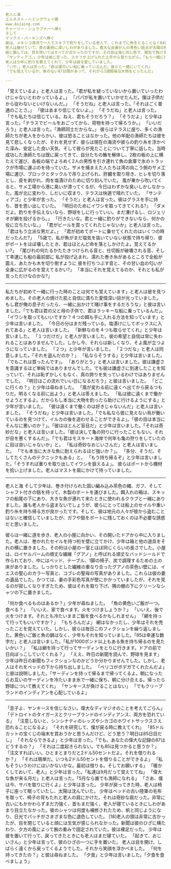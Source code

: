 ```yaml
---

老人と海
エルネスト・ヘミングウェイ著
www.Asiaing.com
チャーリー・シュラブナーへ捧ぐ
そして
マックス・パーキンズへ捧ぐ
彼は、メキシコ湾流で一人でスキフで釣りをしている老人で、これまでに魚をとることなく84日間も過ごしていた。最初の40日は少年が一緒にいた。しかし、魚をとらない40日後、少年の両親は彼に、老人は確かに、そして最終的に「サラオ（不運の最悪な形）」であると伝えた。そして少年は彼らの指示で別のボートに乗り換え、初週に3匹の良い魚をとった。少年は、老人が毎日スキフを空にして帰って来るのを見るのが悲しく、彼はいつも彼が巻き取られた綱やガフと投げ槍と、マストに巻かれた帆を運ぶのを助けるために降りて行った。帆は小麦粉袋で修繕されており、巻かれると永遠の敗北の旗のように見えた。
老人は痩せていて、首の裏側に深いしわがありました。寛大な皮膚がんの茶色い斑点が太陽の熱帯海への反射からもたらされて彼の頬についていた。その斑点は彼の顔の両側までよく広がり、彼の手は重い魚を取り扱うことで深いしわができていた。しかし、これらの傷痕は新鮮ではありませんでした。それらは、魚のいない砂漠の浸食と同じくらい古かったです。
彼に関しては、目を除いてはすべてが古かったのですが、その目は海と同じ色で、陽気で負けず嫌いでした。
「サンティアゴ、」少年は彼に言った、スキフが上げられた土手から登りながら。「もう一緒に行けるよ。お金も稼いだよ」
老人は少年に釣りを教えてくれて、少年は彼を愛していました。
「いや、」老人は言った。「君は運のいい船に乗っているんだ。彼らと一緒にいてくれ」
「でも覚えているか、魚のない87日間があって、それから3週間毎日大物をとったんだ」

---
```


「覚えているよ」と老人は言った。「君が私を疑っていないから置いていったわけじゃないとわかっているよ。」
「パパが私を置いていかせたんだ。僕は子供だから従わないといけないんだ。」
「そうだね」と老人は言った。「それはごく普通のことさ。」
「彼はあまり信じてないよ。」
「そうだね」と老人は言った。「でも私たちは信じている。ねえ、君もそうだろう？」
「そうだよ」と少年は言った。「テラスでビールをおごってから、荷物を持って帰ろうか。」
「いいだろう」と老人は言った。「漁師同士だからな。」
彼らはテラスに座り、多くの漁師たちが老人をからかい、彼は怒ることはなかった。他の年配の漁師たちは彼を見て悲しくなったが、それを見せず、彼らは現在の海流や彼らの釣り糸を浮かべた深み、安定した良い天気、そして彼らが見たことについて丁寧に話した。当時成功した漁師たちは既に戻ってきて、自分たちの鮪を解体し、2枚の板の上に横たえて運び、各板の端でよろめく2人の男性を引き連れて魚の倉庫で氷のトラックが市場に運ぶのを待っていた。サメを捕まえた人たちは湾の向こう側のサメ工場に運び、ブロックとタックルで吊り上げられ、肝臓を取り除き、ヒレを切り落とし、皮を剥がれ、肉を塩漬けのために切り刻んでいた。
風が東から吹いてくると、サメ工場から港に臭いが漂ってくるが、今日はわずかな臭いしかしなかった。風が北に変わり、しだいに収まり、テラスは快適で晴れていた。
「サンティアゴ」と少年が言った。
「そうだ」と老人は言った。彼はグラスを手に持ち、昔を思い出していた。
「明日のためにイワシを取ってきてくれる?」
「ダメだよ。釣りを手伝えないなら、野球をしに行っていい。まだ漕げるし、ロジェリオが網を投げるから。」
「行きたいな。君と一緒に釣りができないなら、何かの役に立ちたいな。」
「君がビールを買ってくれたじゃないか」と老人は言った。「君はもう立派な男だよ。」
「君が初めてボートに乗せてくれたのはいくつの時だったんだ?」
「5歳で、私が魚がまだ塩気を抜いていない状態で持ち帰り、彼がボートをほぼ壊したとき、君はほとんど命を落としかけたよ。覚えてるかい?」
「尾びれの何たるかたたきつけられる音と、仕切板が破壊される音、そして幸運にも船の最前部に 私が投げ込まれ、濡れた巻き糸があるところで全船が震え、あたかも木を切り倒すように 彼を打ちつぶす音と、その甘い血の匂いが全身に広がるのを覚えてるかい?」
「本当にそれを覚えてるのか、それとも私が言っただけなのかな?」

---

私たちが初めて一緒に行った時のことは何でも覚えています」と老人は彼を見つめました。その老人の焼けた肌と自信に満ちた愛情深い目が光っていました。
もし君が俺の息子だったら、一緒に出かけて賭け事をするだろうな」と彼は言いました。「でも君は君の父と母の子供で、君はラッキーな船に乗っているんだ」。
「イワシを取ってもいいですか？４つの餌も手に入れる方法を知っています」と少年は言いました。
「今日の分はまだ残っている。塩漬けにしてボックスに入れてある」と老人は言いました。
「新鮮なのを４つも取らせてくれ」と少年は言いました。
「１つだけだ」と老人が言いました。彼の希望と自信は常に失われることはありませんでした。しかし今、それらは新しくなり、そよ風が立つようになっていました。
「２つ」と少年が言いました。
「２つだな」と老人は同意しました。「それを盗んだのか？」
「私ならそうする」と少年は言いました。「でもこれは買ったんです」。
「ありがとう」と老人は言いました。彼は謙虚さを意識するほど単純ではありませんでした。でも彼は謙虚さに到達したことを知っていて、それは恥ずかしくもなく、真の誇りを失っているわけではありませんでした。
「明日はこの流れでいい日になるだろう」と彼は言いました。
「どこに行くの？」と少年は尋ねました。
「風が変わる前に遠くへ出てから戻るつもりだ。明るくなる前に出よう」と老人は答えました。
「私は彼に遠くまで働かせようとするよ。だからもし本当に大物を釣ったら助けに行けるようにする」と少年が言いました。
「彼は遠くまで働くのは好きじゃないんだ」と老人は言いました。
「そうだね」と少年は言いました。「でも私なら彼に見えない鳥が働いているのを見つけて、イルカの後を追わせることができるよ」。「彼の目は本当にそんなに悪いのか？」。「彼はほとんど盲目だ」と少年は言いました。「それは奇妙だな」と老人は言いました。「彼は決して亀の狩りに行ったこともない。それが目を悪くするんだ」。「でも君はモスキート海岸で何年も亀の狩りをしていたのに目は良いじゃないか」と。
「私は奇妙なおじいさんだ」と老人は言いました。
「でも本当に大きな魚に耐えられるほど強いか？」。
「多分、そうだ。そしてたくさんのテクニックもある」と。
「もう持ち帰るぞ」と少年は言いました。「そうすれば重りを取り出してイワシを狙えるよ」。
彼らはボートから機材を拾い上げました。老人はマストを肩にかけて持っていました。

---

老人と海
そして少年は、巻き付けられた固い編み込み茶色の縄、ガフ、そしてシャフト付きの銛を持って、木製のボートを運びました。餌入れの箱は、スキッフの船尾の下にあり、大きな魚が連れて来たときに使われるクラブと一緒にありました。誰も老人から盗まないでしょうが、彼らにとっては船上のセイルや重い釣り糸を持ち帰る方が良かったです。そして、彼は地元の人々が彼から盗むことはないと確信していましたが、ガフや銛をボートに残しておくのは不必要な誘惑だと思いました。

彼らは一緒に道を歩き、老人の小屋に向かい、その開いたドアから中に入りました。老人は、巻かれたセイルを持つ桁を壁に立てかけ、少年は箱と他の道具をそれの横に置きました。その桁は小屋の一室とほぼ同じくらいの長さでした。小屋は、ロイヤルパームの頑丈な繊維「グアノ」と呼ばれる頑丈なバッドシールドで作られており、中にはベッド、テーブル、1脚の椅子、炭で調理するための土の床がありました。しっかりとした繊維の重なり合ったグアノの茶色い壁には、イエスの聖心のカラー写真と、コブレの聖母の写真がありました。これらは彼の妻の遺品でした。かつては、妻の手彩色写真が壁にかかっていましたが、それを見るのが寂しくなりすぎたため、彼はそれを取り下げ、隅の棚の下にクリーンなシャツの下に置きました。

「何か食べるものはあるか？」少年が尋ねました。
「魚の黄色いご飯が一つ。食べる？」
「いいえ、家で食べます。火をつけましょうか？」
「いいえ、後で火をつけます。それとも冷たいままご飯を食べるかもしれません」
「網を持って行ってもいいですか？」
「もちろんだよ」
網はなかったし、少年はそれを売ったことを覚えていた。しかし、彼らは毎日このフィクションを繰り返しました。黄色いご飯と魚の鍋はなく、少年もそれを知っていました。「85は幸運な数字だ」と老人は言いました。「私が1000ポンド以上もある魚を持ち帰るのを見たいかい？」 「私は網を持って行ってサーディンをとりに行きます。ドアの前で日向ぼっこしていてくれる？」
「ええ、昨日の新聞を読んで、野球を見ます」少年は昨日の新聞もフィクションなのかどうか分かりませんでした。しかし、老人はそれをベッドの下から持ち出しました。
「ペリコがボデガでくれたんだよ」と彼は説明しました。「サーディンを持って帰るまで帰ってくるよ。朝になったらお互いのサーディンを冷たいまま氷で一緒に保ち、朝に分け合える。帰ったら野球について教えてくれ」
「ヤンキースが負けることはない」
「でもクリーブランドのインディアンを心配しているよ」

---

「息子よ、ヤンキースを信じなさい。偉大なディマジオのことを考えてごらん」
「デトロイトのタイガースとクリーブランドのインディアンス、両方を恐れている」
「注意しないと、シンシナティのレッズやシカゴのホワイトサックスさえ恐れることになるよ」
「それを研究して、僕が戻る時に教えてくれ」
「85ドルカットの宝くじの端末を買おうかと思うんだけど、どう思う？明日は85日目だし」
「それならできるよ」と少年は言った。「でも、あなたの偉大な記録の87はどうするの？」
「それは二度起きられない。でも85は見つかると思うか？」
「注文すればいい。ひとまとまりだと2ドル50セントだよ。それを借りれるか？」
「それは簡単だ。いつも2ドル50セントを借りることができるよ」
「私もそういうわけにはいかないかな。最初は借りる。そしてお願いする」
「暖かくしておいて、老人」と少年は言った。「私達は9月だって覚えててね」
「偉大な魚が来る月だ」と老人は言った。「5月なら誰でも漁師になれる」
「さあ、僕は今、サバを取りに行くよ」と少年は言った。
少年が戻ってきた時、老人は椅子に座って眠っていたし、太陽は沈んでいた。
少年はベッドの古い陸軍の毛布を取って、椅子の背もたれと老人の肩にかけた。それは奇妙な肩だった。非常に古いにもかかわらずまだ力強く、首もまだ強く、老人が寝ているときにしわがあまり目立たなかった。彼のシャツは何度も補修されたため、帆と同じようになり、日光でパッチがさまざまな色に退色していた。
[18]老人の頭は非常に古かったが、目を閉じていると顔には生気が感じられなかった。新聞は彼のひざに横たわり、夕方の風によって腕の重みで固定されていた。彼は裸足だった。
少年は彼を置いて行って、戻ってきたときにも老人はまだ寝ていた。
「起きて、おじいさん」と少年は言って、彼のひざの一つに手を置いた。
老人は目を開け、しばらく遠くから戻ってくるようでした。それから笑顔を浮かべました。
「何を持ってきたの？」と彼は尋ねました。
「夕食」と少年は言いました。「夕食を食べましょう」

